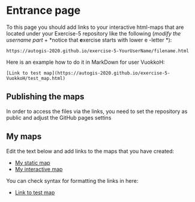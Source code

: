 # Entrance page

To this page you should add links to your interactive html-maps that are located under your Exercise-5 repository like the following (*modify the username part* + *notice that **e**xercise starts with lower e -letter *):

 `https://autogis-2020.github.io/exercise-5-YourUserName/filename.html`

Here is an example how to do it in MarkDown for user VuokkoH:

```
[Link to test map](https://autogis-2020.github.io/exercise-5-VuokkoH/test_map.html)
```
## Publishing the maps 

In order to access the files via the links, you need to set the repository as public and adjust the GitHub pages settins
## My maps

Edit the text below and add links to the maps that you have created:

 - [My static map](https://autogis-2020.github.io/exercise-5-hannahirvonen/jumbo-car.png)
 - [My interactive map]()
 
 You can check syntax for formatting the links in here: 
 - [Link to test map](https://autogis-2020.github.io/exercise-5-VuokkoH/test_map.html)

